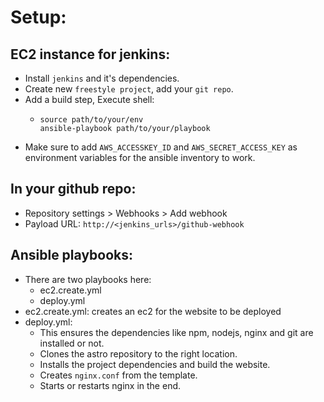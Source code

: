 # Setup:

## EC2 instance for jenkins:
- Install `jenkins` and it's dependencies.
- Create new `freestyle project`, add your `git repo`.
- Add a build step, Execute shell:
    -   ```shell
        source path/to/your/env
        ansible-playbook path/to/your/playbook
        ```
- Make sure to add `AWS_ACCESSKEY_ID` and `AWS_SECRET_ACCESS_KEY` as environment variables for the ansible inventory to work.

## In your github repo:
- Repository settings > Webhooks > Add webhook
- Payload URL: `http://<jenkins_urls>/github-webhook`

## Ansible playbooks:
- There are two playbooks here:
    - ec2.create.yml
    - deploy.yml
- ec2.create.yml: creates an ec2 for the website to be deployed
- deploy.yml:
    - This ensures the dependencies like npm, nodejs, nginx and git are installed or not.
    - Clones the astro repository to the right location.
    - Installs the project dependencies and build the website.
    - Creates `nginx.conf` from the template.
    - Starts or restarts nginx in the end.

